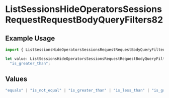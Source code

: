 # ListSessionsHideOperatorsSessionsRequestRequestBodyQueryFilters82

## Example Usage

```typescript
import { ListSessionsHideOperatorsSessionsRequestRequestBodyQueryFilters82 } from "@orq-ai/node/models/operations";

let value: ListSessionsHideOperatorsSessionsRequestRequestBodyQueryFilters82 =
  "is_greater_than";
```

## Values

```typescript
"equals" | "is_not_equal" | "is_greater_than" | "is_less_than" | "is_greater_than_or_equal_to" | "is_less_than_or_equal_to" | "is_between" | "is_empty" | "is_not_empty"
```
